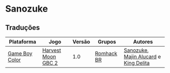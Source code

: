 # Sanozuke

## Traduções

| Plataforma | Jogo | Versão | Grupos | Autores |
| ----------- | ----------- | ----------- | ----------- | ----------- |
| [Game Boy Color](../../traducoes/game-boy-color/) | [Harvest Moon GBC 2](../../traducoes/game-boy-color/harvest-moon-gbc-2_sanozuke-majin-alucard-king-delita/) | 1.0 | [Romhack BR](../../grupos/romhack-br/) | [Sanozuke](../../autores/sanozuke/), [Majin Alucard](../../autores/majin-alucard/) e [King Delita](../../autores/king-delita/) |